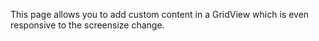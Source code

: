 ﻿This page allows you to add custom content in a GridView which is even responsive to the screensize change.